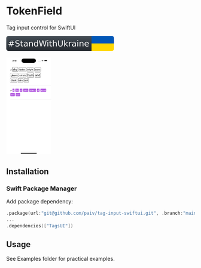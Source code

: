 TokenField
==
Tag input control for SwiftUI

[![standwithukraine](StandWithUkraine.svg)](https://ukrainewar.carrd.co/)

<img src="screenshot.png" width="120">

Installation
--

### Swift Package Manager

Add package dependency:

```swift
.package(url:"git@github.com/paiv/tag-input-swiftui.git", .branch:"main"),
...
.dependencies(["TagsUI"])
```

Usage
--

See Examples folder for practical examples.

